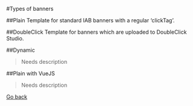 #Types of banners

##Plain
Template for standard IAB banners with a regular ‘clickTag’.

##DoubleClick
Template for banners which are uploaded to DoubleClick Studio.

##Dynamic

>Needs description

##Plain with VueJS

>Needs description


[Go back](./getting-started.md)


